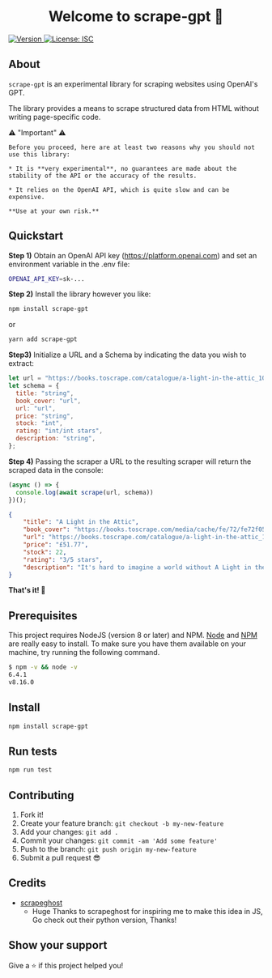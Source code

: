 <h1 align="center">Welcome to scrape-gpt 👋</h1>
<p>
  <a href="https://www.npmjs.com/package/scrape-gpt" target="_blank">
    <img alt="Version" src="https://img.shields.io/npm/v/scraper.svg">
  </a>
  <a href="#" target="_blank">
    <img alt="License: ISC" src="https://img.shields.io/badge/License-ISC-yellow.svg" />
  </a>
</p>

## About
`scrape-gpt` is an experimental library for scraping websites using OpenAI's GPT.

The library provides a means to scrape structured data from HTML without writing page-specific code.

⚠️ "Important" ⚠️

    Before you proceed, here are at least two reasons why you should not use this library:
    
    * It is **very experimental**, no guarantees are made about the stability of the API or the accuracy of the results.

    * It relies on the OpenAI API, which is quite slow and can be expensive. 

    **Use at your own risk.**


## Quickstart

**Step 1)** Obtain an OpenAI API key (<https://platform.openai.com>) and set an environment variable in the .env file:

```bash
OPENAI_API_KEY=sk-...
```

**Step 2)** Install the library however you like:

```bash
npm install scrape-gpt
```
or
```bash
yarn add scrape-gpt
```

**Step3)** Initialize a URL and a Schema by indicating the data you wish to extract:

```javascript
let url = "https://books.toscrape.com/catalogue/a-light-in-the-attic_1000/index.html";
let schema = {
  title: "string",
  book_cover: "url",
  url: "url",
  price: "string",
  stock: "int",
  rating: "int/int stars",
  description: "string",
};
```

**Step 4)** Passing the scraper a URL to the resulting scraper will return the scraped data in the console:

```javascript
(async () => {
  console.log(await scrape(url, schema))
})();
```
```json
{
    "title": "A Light in the Attic",
    "book_cover": "https://books.toscrape.com/media/cache/fe/72/fe72f0532301ec28892ae79a629a293c.jpg",
    "url": "https://books.toscrape.com/catalogue/a-light-in-the-attic_1000/index.html",
    "price": "£51.77",
    "stock": 22,
    "rating": "3/5 stars",
    "description": "It's hard to imagine a world without A Light in the Attic. This now-classic collection of poetry and drawings from Shel Silverstein celebrates its 20th anniversary with this special edition. ...more"
}
```
**That's it! 🎉**

## Prerequisites

This project requires NodeJS (version 8 or later) and NPM.
[Node](http://nodejs.org/) and [NPM](https://npmjs.org/) are really easy to install.
To make sure you have them available on your machine,
try running the following command.

```sh
$ npm -v && node -v
6.4.1
v8.16.0
```

## Install

```sh
npm install scrape-gpt
```

## Run tests

```sh
npm run test
```

## Contributing

1.  Fork it!
2.  Create your feature branch: `git checkout -b my-new-feature`
3.  Add your changes: `git add .`
4.  Commit your changes: `git commit -am 'Add some feature'`
5.  Push to the branch: `git push origin my-new-feature`
6.  Submit a pull request 😎

## Credits

- [scrapeghost](https://jamesturk.github.io/scrapeghost/)
  - Huge Thanks to scrapeghost for inspiring me to make this idea in JS, Go check out their python version, Thanks!

## Show your support

Give a ⭐️ if this project helped you!